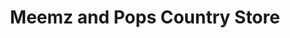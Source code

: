 ---
title: "Meemz and Pops Country Store"
url: /honeyville/meemz-and-pops-country-store/
shop: general
---
